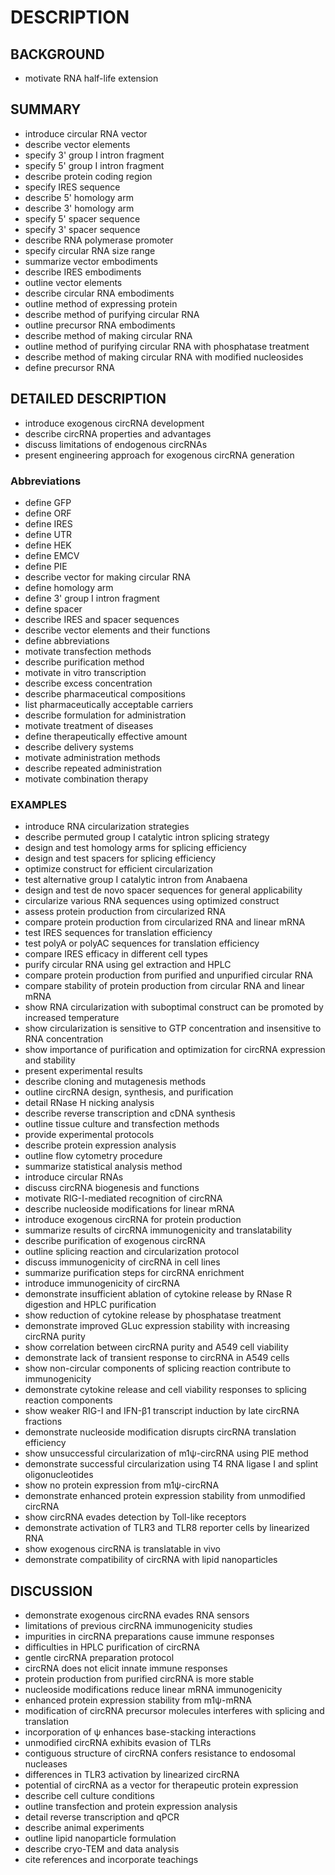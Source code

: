 # DESCRIPTION

## BACKGROUND

- motivate RNA half-life extension

## SUMMARY

- introduce circular RNA vector
- describe vector elements
- specify 3' group I intron fragment
- specify 5' group I intron fragment
- describe protein coding region
- specify IRES sequence
- describe 5' homology arm
- describe 3' homology arm
- specify 5' spacer sequence
- specify 3' spacer sequence
- describe RNA polymerase promoter
- specify circular RNA size range
- summarize vector embodiments
- describe IRES embodiments
- outline vector elements
- describe circular RNA embodiments
- outline method of expressing protein
- describe method of purifying circular RNA
- outline precursor RNA embodiments
- describe method of making circular RNA
- outline method of purifying circular RNA with phosphatase treatment
- describe method of making circular RNA with modified nucleosides
- define precursor RNA

## DETAILED DESCRIPTION

- introduce exogenous circRNA development
- describe circRNA properties and advantages
- discuss limitations of endogenous circRNAs
- present engineering approach for exogenous circRNA generation

### Abbreviations

- define GFP
- define ORF
- define IRES
- define UTR
- define HEK
- define EMCV
- define PIE
- describe vector for making circular RNA
- define homology arm
- define 3' group I intron fragment
- define spacer
- describe IRES and spacer sequences
- describe vector elements and their functions
- define abbreviations
- motivate transfection methods
- describe purification method
- motivate in vitro transcription
- describe excess concentration
- describe pharmaceutical compositions
- list pharmaceutically acceptable carriers
- describe formulation for administration
- motivate treatment of diseases
- define therapeutically effective amount
- describe delivery systems
- motivate administration methods
- describe repeated administration
- motivate combination therapy

### EXAMPLES

- introduce RNA circularization strategies
- describe permuted group I catalytic intron splicing strategy
- design and test homology arms for splicing efficiency
- design and test spacers for splicing efficiency
- optimize construct for efficient circularization
- test alternative group I catalytic intron from Anabaena
- design and test de novo spacer sequences for general applicability
- circularize various RNA sequences using optimized construct
- assess protein production from circularized RNA
- compare protein production from circularized RNA and linear mRNA
- test IRES sequences for translation efficiency
- test polyA or polyAC sequences for translation efficiency
- compare IRES efficacy in different cell types
- purify circular RNA using gel extraction and HPLC
- compare protein production from purified and unpurified circular RNA
- compare stability of protein production from circular RNA and linear mRNA
- show RNA circularization with suboptimal construct can be promoted by increased temperature
- show circularization is sensitive to GTP concentration and insensitive to RNA concentration
- show importance of purification and optimization for circRNA expression and stability
- present experimental results
- describe cloning and mutagenesis methods
- outline circRNA design, synthesis, and purification
- detail RNase H nicking analysis
- describe reverse transcription and cDNA synthesis
- outline tissue culture and transfection methods
- provide experimental protocols
- describe protein expression analysis
- outline flow cytometry procedure
- summarize statistical analysis method
- introduce circular RNAs
- discuss circRNA biogenesis and functions
- motivate RIG-I-mediated recognition of circRNA
- describe nucleoside modifications for linear mRNA
- introduce exogenous circRNA for protein production
- summarize results of circRNA immunogenicity and translatability
- describe purification of exogenous circRNA
- outline splicing reaction and circularization protocol
- discuss immunogenicity of circRNA in cell lines
- summarize purification steps for circRNA enrichment
- introduce immunogenicity of circRNA
- demonstrate insufficient ablation of cytokine release by RNase R digestion and HPLC purification
- show reduction of cytokine release by phosphatase treatment
- demonstrate improved GLuc expression stability with increasing circRNA purity
- show correlation between circRNA purity and A549 cell viability
- demonstrate lack of transient response to circRNA in A549 cells
- show non-circular components of splicing reaction contribute to immunogenicity
- demonstrate cytokine release and cell viability responses to splicing reaction components
- show weaker RIG-I and IFN-β1 transcript induction by late circRNA fractions
- demonstrate nucleoside modification disrupts circRNA translation efficiency
- show unsuccessful circularization of m1ψ-circRNA using PIE method
- demonstrate successful circularization using T4 RNA ligase I and splint oligonucleotides
- show no protein expression from m1ψ-circRNA
- demonstrate enhanced protein expression stability from unmodified circRNA
- show circRNA evades detection by Toll-like receptors
- demonstrate activation of TLR3 and TLR8 reporter cells by linearized RNA
- show exogenous circRNA is translatable in vivo
- demonstrate compatibility of circRNA with lipid nanoparticles

## DISCUSSION

- demonstrate exogenous circRNA evades RNA sensors
- limitations of previous circRNA immunogenicity studies
- impurities in circRNA preparations cause immune responses
- difficulties in HPLC purification of circRNA
- gentle circRNA preparation protocol
- circRNA does not elicit innate immune responses
- protein production from purified circRNA is more stable
- nucleoside modifications reduce linear mRNA immunogenicity
- enhanced protein expression stability from m1ψ-mRNA
- modification of circRNA precursor molecules interferes with splicing and translation
- incorporation of ψ enhances base-stacking interactions
- unmodified circRNA exhibits evasion of TLRs
- contiguous structure of circRNA confers resistance to endosomal nucleases
- differences in TLR3 activation by linearized circRNA
- potential of circRNA as a vector for therapeutic protein expression
- describe cell culture conditions
- outline transfection and protein expression analysis
- detail reverse transcription and qPCR
- describe animal experiments
- outline lipid nanoparticle formulation
- describe cryo-TEM and data analysis
- cite references and incorporate teachings

